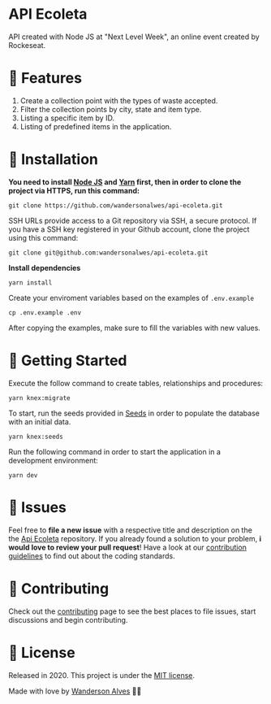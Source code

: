 # API Ecoleta

API created with Node JS at "Next Level Week", an online event created by Rockeseat.

# 🚀 Features

1. Create a collection point with the types of waste accepted.
2. Filter the collection points by city, state and item type.
3. Listing a specific item by ID.
4. Listing of predefined items in the application.

# 👷 Installation

**You need to install [Node JS](https://nodejs.org/en/download/) and [Yarn](https://yarnpkg.com/) first, then in order to clone the project via HTTPS, run this command:**

`git clone https://github.com/wandersonalwes/api-ecoleta.git`

SSH URLs provide access to a Git repository via SSH, a secure protocol. If you have a SSH key registered in your Github account, clone the project using this command:

`git clone git@github.com:wandersonalwes/api-ecoleta.git`

**Install dependencies**

`yarn install`

Create your enviroment variables based on the examples of `.env.example`

`cp .env.example .env`

After copying the examples, make sure to fill the variables with new values.

# 🏃 Getting Started

Execute the follow command to create tables, relationships and procedures:

`yarn knex:migrate`

To start, run the seeds provided in [Seeds](https://github.com/wandersonalwes/api-ecoleta/blob/master/src/database/seeds/create_items.ts) in order to populate the database with an initial data.

`yarn knex:seeds`

Run the following command in order to start the application in a development environment:

`yarn dev`

# 🐛 Issues

Feel free to **file a new issue** with a respective title and description on the the [Api Ecoleta](https://github.com/wandersonalwes/api-ecoleta/issues) repository. If you already found a solution to your problem, **i would love to review your pull request**! Have a look at our [contribution guidelines](https://github.com/wandersonalwes/api-ecoleta/blob/master/CONTRIBUTING.md) to find out about the coding standards.

# 🎉 Contributing

Check out the [contributing](https://github.com/wandersonalwes/api-ecoleta/blob/master/CONTRIBUTING.md) page to see the best places to file issues, start discussions and begin contributing.

# 📕 License

Released in 2020. This project is under the [MIT license](https://github.com/wandersonalwes/api-ecoleta/blob/master/LICENSE).

Made with love by [Wanderson Alves](https://github.com/wandersonalwes) 💜🚀
